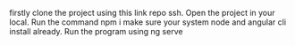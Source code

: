firstly clone the project using this link repo ssh.
Open the project in your local.
Run the command npm i  make sure your system node and angular cli install already.
Run the program using ng serve
